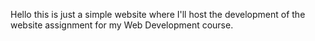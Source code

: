 Hello this is just a simple website where I'll host the development of the website assignment for my Web Development course.
